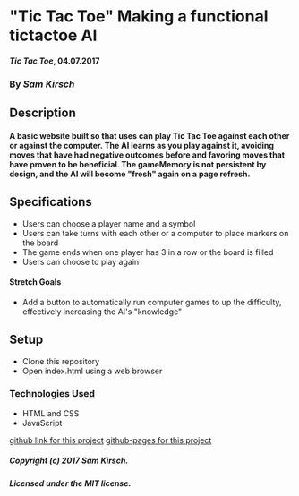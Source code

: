# "Tic Tac Toe" Making a functional tictactoe AI

#### _Tic Tac Toe_, 04.07.2017

### By _Sam Kirsch_

## Description

#### A basic website built so that uses can play Tic Tac Toe against each other or against the computer. The AI learns as you play against it, avoiding moves that have had negative outcomes before and favoring moves that have proven to be beneficial. The gameMemory is not persistent by design, and the AI will become "fresh" again on a page refresh.

## Specifications

* Users can choose a player name and a symbol
* Users can take turns with each other or a computer to place markers on the board
* The game ends when one player has 3 in a row or the board is filled
* Users can choose to play again

#### Stretch Goals

* Add a button to automatically run computer games to up the difficulty, effectively increasing the AI's "knowledge"

## Setup

* Clone this repository
* Open index.html using a web browser

### Technologies Used

* HTML and CSS
* JavaScript

[github link for this project](https://github.com/denalisk/tictactoe)
[github-pages for this project](https://denalisk.github.io/tictactoe/)

##### Copyright (c) 2017 Sam Kirsch.

##### Licensed under the MIT license.
